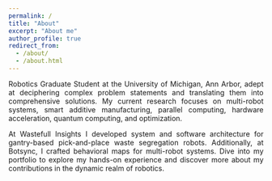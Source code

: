 ```yaml
---
permalink: /
title: "About"
excerpt: "About me"
author_profile: true
redirect_from: 
  - /about/
  - /about.html
---
```


<p style="text-align: justify">
Robotics Graduate Student at the University of Michigan, Ann Arbor, adept at deciphering complex problem statements and translating them into comprehensive solutions. My current research focuses on multi-robot systems, smart additive manufacturing, parallel computing, hardware acceleration, quantum computing, and optimization.</p>

<p style="text-align: justify">
At Wastefull Insights I developed system and software architecture for gantry-based pick-and-place waste segregation robots. Additionally, at Botsync, I crafted behavioral maps for multi-robot systems. Dive into my portfolio to explore my hands-on experience and discover more about my contributions in the dynamic realm of robotics.</p>



